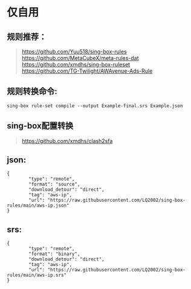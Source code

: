 # 仅自用

## 规则推荐：
> https://github.com/Yuu518/sing-box-rules  
> https://github.com/MetaCubeX/meta-rules-dat  
> https://github.com/xmdhs/sing-box-ruleset  
> https://github.com/TG-Twilight/AWAvenue-Ads-Rule

## 规则转换命令:
` sing-box rule-set compile --output Example-final.srs Example.json `

## sing-box配置转换
> https://github.com/xmdhs/clash2sfa

## json:
```
{
        "type": "remote",
        "format": "source",
        "download_detour": "direct",
        "tag": "aws-ip",
        "url": "https://raw.githubusercontent.com/LQ2002/sing-box-rules/main/aws-ip.json"
}
```
## srs:
```
{
        "type": "remote",
        "format": "binary",
        "download_detour": "direct",
        "tag": "aws-ip",
        "url": "https://raw.githubusercontent.com/LQ2002/sing-box-rules/main/aws-ip.srs"
}
```
